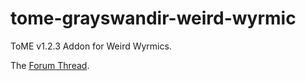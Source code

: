 tome-grayswandir-weird-wyrmic
===============

ToME v1.2.3 Addon for Weird Wyrmics.

The [Forum Thread](http://forums.te4.org/viewtopic.php?f=50&t=41604).
